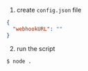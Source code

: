 1. create `config.json` file
```json
{
  "webhookURL": ""
}
```

2. run the script
```bash
$ node .
```